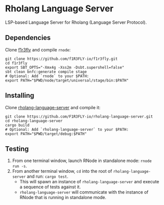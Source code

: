 # Rholang Language Server

LSP-based Language Server for Rholang (Language Server Protocol).

## Dependencies

Clone [f1r3fly](https://github.com/f1R3FLY-io/f1r3fly) and compile `rnode`:

```shell
git clone https://github.com/f1R3FLY-io/f1r3fly.git
cd f1r3fly
export SBT_OPTS="-Xmx4g -Xss2m -Dsbt.supershell=false"
sbt clean bnfc:generate compile stage
# Optional: Add `rnode` to your $PATH:
export PATH="$PWD/node/target/universal/stage/bin:$PATH"
```

## Installing

Clone
[rholang-language-server](https://github.com/F1R3FLY-io/rholang-language-server)
and compile it:

```shell
git clone https://github.com/F1R3FLY-io/rholang-language-server.git
cd rholang-language-server
cargo build
# Optional: Add `rholang-language-server` to your $PATH:
export PATH="$PWD/target/debug:$PATH"
```

## Testing

1. From one terminal window, launch RNode in standalone mode: `rnode run -s`.
2. From another terminal window, `cd` into the root of `rholang-language-server`
   and run: `cargo test`.
   - This will spawn an instance of `rholang-language-server` and execute a
     sequence of tests against it.
   - `rholang-language-server` will communicate with the instance of RNode that
     is running in standalone mode.
